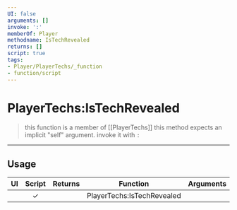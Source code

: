 ```yaml
---
UI: false
arguments: []
invoke: ':'
memberOf: Player
methodname: IsTechRevealed
returns: []
script: true
tags:
- Player/PlayerTechs/_function
- function/script
---
```

# PlayerTechs:IsTechRevealed
> this function is a member of [[PlayerTechs]]
> this method expects an implicit "self" argument. invoke it with `:`
-----
## Usage
|  UI | Script | Returns | Function | Arguments |
|:---:|:------:|-------:|:--------:|:---------|
| |✓||PlayerTechs:IsTechRevealed||
